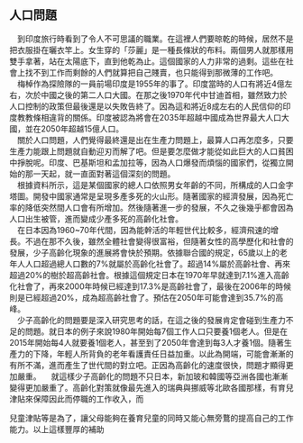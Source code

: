 ## 人口問題
　到印度旅行時看到了令人不可思議的職業。在這裡人們要晾乾的時候，居然不是把衣服掛在曬衣竿上。女生穿的「莎麗」是一種長條狀的布料。兩個男人就那樣用雙手拿著，站在太陽底下，直到他乾為止。這個國家的人力非常的過剩。這些在社會上找不到工作而剩餘的人們就算把自己賤賣，也只能得到那微薄的工作吧。  
　梅棹作為探險隊的一員前場印度是1955年的事了。印度當時的人口有將近4億左右，次於中國之後的第二人口大國。在那之後1970年代中甘迪首相，雖然致力於人口控制的政策但最後還是以失敗告終了。因為這和將近8成左右的人民信仰的印度教教條相違背的關係。印度被認為將會在2035年超越中國成為世界最大人口大國，並在2050年超越15億人口。  
　關於人口問題，人們覺得最終還是出在生產力問題上，最算人口再怎麼多，只要生產力能跟上問題就自動迎刃而解了吧。但是要怎麼做才能從如此巨大的人口貧困中掙脫呢。印度、巴基斯坦和孟加拉等，因為人口爆發而煩惱的國家們，從獨立開始的那一天起，就一直面對著這個深刻的問題。  
　根據資料所示，這是某個國家的總人口依照男女年齡的不同，所構成的人口金字塔圖。開發中國家通常是呈現多產多死的火山形。隨著國家的經濟發展，因為死亡率的降低突然間人口會有所增加。然後隨著進一步的發展，不久之後幾乎都會因為人口出生被管，進而變成少產多死的高齡化社會。  
　在日本因為1960~70年代間，因為能幹活的年輕世代比較多，經濟飛速的增長。不過在那不久後，雖然全體社會變得很富裕，但隨著女性的高學歷化和社會的發展，少子高齡化現象的進展將會快於預期。依據聯合國的規定，65歲以上的老年人人口超過總人口數的7%就屬於高齡化社會了。超過14%屬於高齡社會、再來超過20%的樹於超高齡社會。根據這個規定日本在1970年早就達到7.1%進入高齡化社會了，再來2000年時候已經達到17.3%是高齡社會了，最後在2006年的時候則是已經超過20%，成為超高齡社會了。預估在2050年可能會達到35.7%的高峰。  
　少子高齡化的問題要是深入研究思考的話，在這之後的發展肯定會碰到生產力不足的問題。就日本的例子來說1980年開始每7個工作人口只要養1個老人。但是在2015年開始每4人就要養1個老人，甚至到了2050年會達到每3人才養1個。隨著生產力的下降，年輕人所背負的老年看護責任日益加重。以此為開端，可能會漸漸的有所不滿，進而產生了世代間的對立吧。正因為高齡化的速度很快，問題才顯得更加嚴重。
　就這樣少子高齡化的問題不只日本，新加玻和韓國等亞洲各國也漸漸變得更加嚴重了。高齡化對策就像最先進入的瑞典與挪威等北歐各國那樣，有育兒津貼來保障因此而停職的工作收入，而

兒童津貼等是為了，讓父母能夠在養育兒童的同時又能心無旁鶩的提高自己的工作能力。以上這樣豐厚的補助
